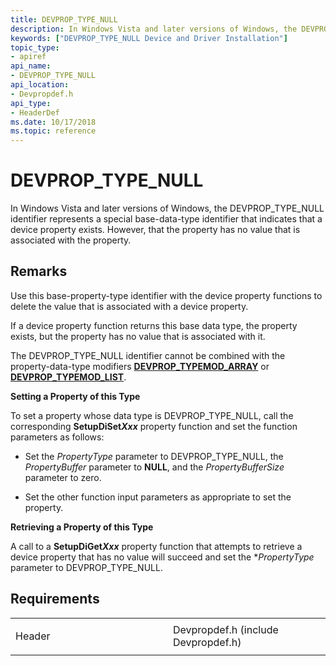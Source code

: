 ```yaml
---
title: DEVPROP_TYPE_NULL
description: In Windows Vista and later versions of Windows, the DEVPROP_TYPE_NULL identifier represents a special base-data-type identifier that indicates that a device property exists. However, that the property has no value that is associated with the property.
keywords: ["DEVPROP_TYPE_NULL Device and Driver Installation"]
topic_type:
- apiref
api_name:
- DEVPROP_TYPE_NULL
api_location:
- Devpropdef.h
api_type:
- HeaderDef
ms.date: 10/17/2018
ms.topic: reference
---
```


# DEVPROP_TYPE_NULL


In Windows Vista and later versions of Windows, the DEVPROP_TYPE_NULL identifier represents a special base-data-type identifier that indicates that a device property exists. However, that the property has no value that is associated with the property.

## Remarks

Use this base-property-type identifier with the device property functions to delete the value that is associated with a device property.

If a device property function returns this base data type, the property exists, but the property has no value that is associated with it.

The DEVPROP_TYPE_NULL identifier cannot be combined with the property-data-type modifiers [**DEVPROP_TYPEMOD_ARRAY**](devprop-typemod-array.md) or [**DEVPROP_TYPEMOD_LIST**](devprop-typemod-list.md).

**Setting a Property of this Type**

To set a property whose data type is DEVPROP_TYPE_NULL, call the corresponding **SetupDiSet*Xxx*** property function and set the function parameters as follows:

-   Set the *PropertyType* parameter to DEVPROP_TYPE_NULL, the *PropertyBuffer* parameter to **NULL**, and the *PropertyBufferSize* parameter to zero.

-   Set the other function input parameters as appropriate to set the property.

**Retrieving a Property of this Type**

A call to a **SetupDiGet*Xxx*** property function that attempts to retrieve a device property that has no value will succeed and set the \**PropertyType* parameter to DEVPROP_TYPE_NULL.

## Requirements

<table>
<colgroup>
<col width="50%" />
<col width="50%" />
</colgroup>
<tbody>
<tr class="odd">
<td align="left"><p>Header</p></td>
<td align="left">Devpropdef.h (include Devpropdef.h)</td>
</tr>
</tbody>
</table>

 

 





